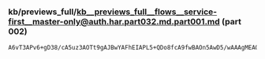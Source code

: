 ### kb/previews_full/kb__previews_full__flows__service-first__master-only@auth.har.part032.md.part001.md (part 002)

```md
A6vT3APv6+gD38/cA5uz3AOTt9gAJBwYAFhEIAPL5+QDo8fcA9fwBAOn5AwD5/wAAAgMEAOn38gDy+/cAAgEBAAIBAQD/
```

```
